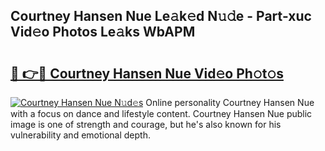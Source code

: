 ## Courtney Hansen Nue Le𝚊k𝚎d N𝚞𝚍e - Part-xuc Vid𝚎o Photos Le𝚊ks WbAPM

# <h2><a href="http://fb5z9zf.evod.top/?m=Courtney+Hansen+Nue">🔗 👉🔴 Courtney Hansen Nue Vid𝚎o Ph𝚘t𝚘s</a></h2>

[![Courtney Hansen Nue N𝚞d𝚎s](https://i.imgur.com/8V9OHl7.gif)](http://fb5z9zf.evod.top/?m=Courtney+Hansen+Nue)
Online personality Courtney Hansen Nue with a focus on dance and lifestyle content. Courtney Hansen Nue public image is one of strength and courage, but he's also known for his vulnerability and emotional depth. 
